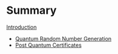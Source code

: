 # Summary

[Introduction](README.md)

- [Quantum Random Number Generation](./qrng.md)
- [Post Quantum Certificates](./certificates.md)
